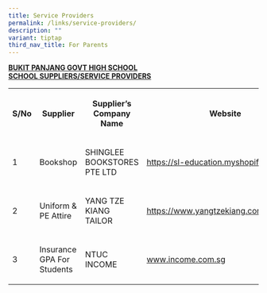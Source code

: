 ```yaml
---
title: Service Providers
permalink: /links/service-providers/
description: ""
variant: tiptap
third_nav_title: For Parents
---
```

<p><strong><u>BUKIT PANJANG GOVT HIGH SCHOOL <br>SCHOOL SUPPLIERS/SERVICE PROVIDERS</u></strong>
</p>
<table style="minWidth: 100px">
<colgroup>
<col>
<col>
<col>
<col>
</colgroup>
<tbody>
<tr>
<th rowspan="1" colspan="1">
<p><strong>S/No</strong>
</p>
</th>
<th rowspan="1" colspan="1">
<p><strong>Supplier</strong>
</p>
</th>
<th rowspan="1" colspan="1">
<p><strong>Supplier’s Company Name</strong>
</p>
</th>
<th rowspan="1" colspan="1">
<p><strong>Website</strong>
</p>
</th>
</tr>
<tr>
<td rowspan="1" colspan="1">
<p>1</p>
</td>
<td rowspan="1" colspan="1">
<p>Bookshop</p>
</td>
<td rowspan="1" colspan="1">
<p>SHINGLEE BOOKSTORES PTE LTD</p>
</td>
<td rowspan="1" colspan="1">
<p><a href="https://sl-education.myshopify.com/" rel="noopener noreferrer nofollow" target="_blank">https://sl-education.myshopify.com/</a>
</p>
</td>
</tr>
<tr>
<td rowspan="1" colspan="1">
<p>2</p>
</td>
<td rowspan="1" colspan="1">
<p>Uniform &amp; PE Attire</p>
</td>
<td rowspan="1" colspan="1">
<p>YANG TZE KIANG TAILOR</p>
</td>
<td rowspan="1" colspan="1">
<p><a href="https://www.yangtzekiang.com.sg/eshop/" rel="noopener noreferrer nofollow" target="_blank">https://www.yangtzekiang.com.sg/eshop/</a>
</p>
</td>
</tr>
<tr>
<td rowspan="1" colspan="1">
<p>3</p>
</td>
<td rowspan="1" colspan="1">
<p>Insurance GPA For Students</p>
</td>
<td rowspan="1" colspan="1">
<p>NTUC INCOME</p>
</td>
<td rowspan="1" colspan="1">
<p><a href="http://www.income.com.sg/" rel="noopener noreferrer nofollow" target="_blank">www.income.com.sg</a>
</p>
</td>
</tr>
</tbody>
</table>
<p></p>